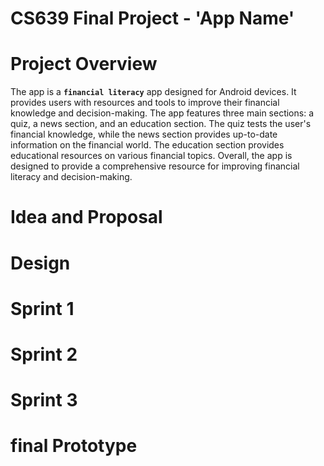 # CS639 Final Project - 'App Name'

# Project Overview

The app is a **`financial literacy`** app designed for Android devices. It provides users with resources and tools to improve their financial knowledge and decision-making. The app features three main sections: a quiz, a news section, and an education section. The quiz tests the user's financial knowledge, while the news section provides up-to-date information on the financial world. The education section provides educational resources on various financial topics. Overall, the app is designed to provide a comprehensive resource for improving financial literacy and decision-making.

# Idea and Proposal
# Design
# Sprint 1
# Sprint 2
# Sprint 3
# final Prototype


